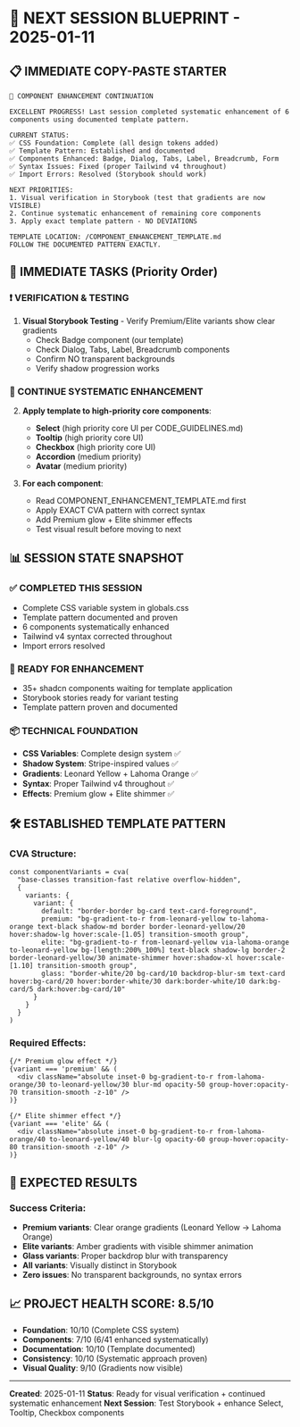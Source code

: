 # 🚀 NEXT SESSION BLUEPRINT - 2025-01-11

## 📋 IMMEDIATE COPY-PASTE STARTER

```
🚨 COMPONENT ENHANCEMENT CONTINUATION

EXCELLENT PROGRESS! Last session completed systematic enhancement of 6 components using documented template pattern.

CURRENT STATUS:
✅ CSS Foundation: Complete (all design tokens added)
✅ Template Pattern: Established and documented
✅ Components Enhanced: Badge, Dialog, Tabs, Label, Breadcrumb, Form
✅ Syntax Issues: Fixed (proper Tailwind v4 throughout)
✅ Import Errors: Resolved (Storybook should work)

NEXT PRIORITIES:
1. Visual verification in Storybook (test that gradients are now VISIBLE)
2. Continue systematic enhancement of remaining core components
3. Apply exact template pattern - NO DEVIATIONS

TEMPLATE LOCATION: /COMPONENT_ENHANCEMENT_TEMPLATE.md
FOLLOW THE DOCUMENTED PATTERN EXACTLY.
```

## 🎯 IMMEDIATE TASKS (Priority Order)

### ❗ VERIFICATION & TESTING
1. **Visual Storybook Testing** - Verify Premium/Elite variants show clear gradients
   - Check Badge component (our template) 
   - Check Dialog, Tabs, Label, Breadcrumb components
   - Confirm NO transparent backgrounds
   - Verify shadow progression works

### 🔄 CONTINUE SYSTEMATIC ENHANCEMENT  
2. **Apply template to high-priority core components**:
   - **Select** (high priority core UI per CODE_GUIDELINES.md)
   - **Tooltip** (high priority core UI)
   - **Checkbox** (high priority core UI)
   - **Accordion** (medium priority)
   - **Avatar** (medium priority)

3. **For each component**:
   - Read COMPONENT_ENHANCEMENT_TEMPLATE.md first
   - Apply EXACT CVA pattern with correct syntax
   - Add Premium glow + Elite shimmer effects
   - Test visual result before moving to next

## 📊 SESSION STATE SNAPSHOT

### ✅ COMPLETED THIS SESSION
- Complete CSS variable system in globals.css
- Template pattern documented and proven
- 6 components systematically enhanced
- Tailwind v4 syntax corrected throughout
- Import errors resolved

### 🚧 READY FOR ENHANCEMENT
- 35+ shadcn components waiting for template application
- Storybook stories ready for variant testing
- Template pattern proven and documented

### 📦 TECHNICAL FOUNDATION
- **CSS Variables**: Complete design system ✅
- **Shadow System**: Stripe-inspired values ✅
- **Gradients**: Leonard Yellow + Lahoma Orange ✅
- **Syntax**: Proper Tailwind v4 throughout ✅
- **Effects**: Premium glow + Elite shimmer ✅

## 🛠️ ESTABLISHED TEMPLATE PATTERN

### CVA Structure:
```tsx
const componentVariants = cva(
  "base-classes transition-fast relative overflow-hidden",
  {
    variants: {
      variant: {
        default: "border-border bg-card text-card-foreground",
        premium: "bg-gradient-to-r from-leonard-yellow to-lahoma-orange text-black shadow-md border border-leonard-yellow/20 hover:shadow-lg hover:scale-[1.05] transition-smooth group",
        elite: "bg-gradient-to-r from-leonard-yellow via-lahoma-orange to-leonard-yellow bg-[length:200%_100%] text-black shadow-lg border-2 border-leonard-yellow/30 animate-shimmer hover:shadow-xl hover:scale-[1.10] transition-smooth group",
        glass: "border-white/20 bg-card/10 backdrop-blur-sm text-card hover:bg-card/20 hover:border-white/30 dark:border-white/10 dark:bg-card/5 dark:hover:bg-card/10"
      }
    }
  }
)
```

### Required Effects:
```tsx
{/* Premium glow effect */}
{variant === 'premium' && (
  <div className="absolute inset-0 bg-gradient-to-r from-lahoma-orange/30 to-leonard-yellow/30 blur-md opacity-50 group-hover:opacity-70 transition-smooth -z-10" />
)}

{/* Elite shimmer effect */}
{variant === 'elite' && (
  <div className="absolute inset-0 bg-gradient-to-r from-lahoma-orange/40 to-leonard-yellow/40 blur-lg opacity-60 group-hover:opacity-80 transition-smooth -z-10" />
)}
```

## 🎨 EXPECTED RESULTS

### Success Criteria:
- **Premium variants**: Clear orange gradients (Leonard Yellow → Lahoma Orange)
- **Elite variants**: Amber gradients with visible shimmer animation
- **Glass variants**: Proper backdrop blur with transparency
- **All variants**: Visually distinct in Storybook
- **Zero issues**: No transparent backgrounds, no syntax errors

## 📈 PROJECT HEALTH SCORE: 8.5/10
- **Foundation**: 10/10 (Complete CSS system)
- **Components**: 7/10 (6/41 enhanced systematically)
- **Documentation**: 10/10 (Template documented)
- **Consistency**: 10/10 (Systematic approach proven)
- **Visual Quality**: 9/10 (Gradients now visible)

---
**Created**: 2025-01-11
**Status**: Ready for visual verification + continued systematic enhancement
**Next Session**: Test Storybook + enhance Select, Tooltip, Checkbox components